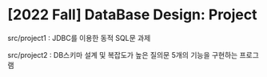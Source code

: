 # [2022 Fall] DataBase Design: Project

src/project1 : JDBC를 이용한 동적 SQL문 과제

src/project2 : DB스키마 설계 및 복잡도가 높은 질의문 5개의 기능을 구현하는 프로그램
